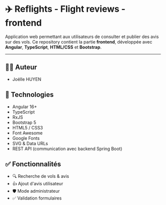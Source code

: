 # ✈️ Reflights - Flight reviews - frontend

Application web permettant aux utilisateurs de consulter et publier des avis sur des vols.
Ce repository contient la partie **frontend**, développée avec **Angular**, **TypeScript**, **HTML/CSS** et **Bootstrap**.

---
## 👩‍💻 Auteur

- Joëlle HUYEN

## 🚀 Technologies

- Angular 16+
- TypeScript
- RxJS
- Bootstrap 5
- HTML5 / CSS3
- Font Awesome
- Google Fonts
- SVG & Data URLs
- REST API (communication avec backend Spring Boot)

## ✅ Fonctionnalités 

- 🔍 Recherche de vols & avis
- 👍 Ajout d'avis utilisateur
- 🛡️ Mode administrateur
- ✅ Validation formulaires

  
